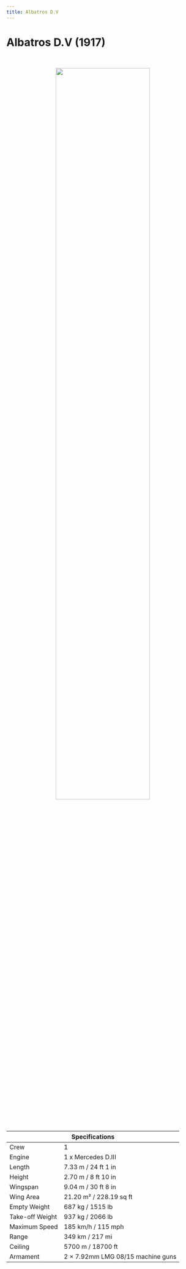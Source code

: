 ```yaml
---
title: Albatros D.V
---
```


<h1 class="center-header">Albatros D.V (1917)</h1>

<br>

<p align="center">
  <img src="../images/albatros_dv.jpg" width="70%">
</p>

<br>

<table class="table_component">
  <thead>
    <tr>
      <th colspan="2" class="header">Specifications</th>
    </tr>
  </thead>
  <tbody>
    <tr>
      <td>Crew</td>
      <td>1</td>
    </tr>
    <tr>
      <td>Engine</td>
      <td>1 x Mercedes D.III</td>
    </tr>
    <tr>
      <td>Length</td>
      <td>7.33 m / 24 ft 1 in</td>
    </tr>
    <tr>
      <td>Height</td>
      <td>2.70 m / 8 ft 10 in</td>
    </tr>
    <tr>
      <td>Wingspan</td>
      <td>9.04 m / 30 ft 8 in</td>
    </tr>
    <tr>
      <td>Wing Area</td>
      <td>21.20 m² / 228.19 sq ft</td>
    </tr>
    <tr>
      <td>Empty Weight</td>
      <td>687 kg / 1515 lb</td>
    </tr>
    <tr>
      <td>Take-off Weight</td>
      <td>937 kg / 2066 lb</td>
    </tr>
    <tr>
      <td>Maximum Speed</td>
      <td>185 km/h / 115 mph</td>
    </tr>
    <tr>
      <td>Range</td>
      <td>349 km / 217 mi</td>
    </tr>
    <tr>
      <td>Ceiling</td>
      <td>5700 m / 18700 ft</td>
    </tr>
    <tr>
      <td>Armament</td>
      <td>2 × 7.92mm LMG 08/15 machine guns</td>
    </tr>
  </tbody>
</table>

<br>